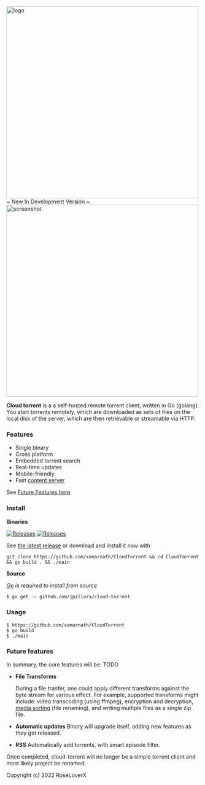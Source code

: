 <img src="https://envs.sh/eH8.png" alt="logo" width="500"/>
~ New In Development Version ~

<img src="https://raw.githubusercontent.com/xamarnath/CloudTorrent/master/static/img/Screenshot_2022-05-23-12-00-44.png" width="500" alt="screenshot"/>

**Cloud torrent** is a a self-hosted remote torrent client, written in Go (golang). You start torrents remotely, which are downloaded as sets of files on the local disk of the server, which are then retrievable or streamable via HTTP.

### Features

- Single binary
- Cross platform
- Embedded torrent search
- Real-time updates
- Mobile-friendly
- Fast [content server](http://golang.org/pkg/net/http/#ServeContent)

See [Future Features here](#future-features)

### Install

**Binaries**

[![Releases](https://img.shields.io/github/release/jpillora/cloud-torrent.svg)](https://github.com/jpillora/cloud-torrent/releases) [![Releases](https://img.shields.io/github/downloads/jpillora/cloud-torrent/total.svg)](https://github.com/jpillora/cloud-torrent/releases)

See [the latest release](https://github.com/jpillora/cloud-torrent/releases/latest) or download and install it now with

```
git clone https://github.com/xamarnath/CloudTorrent && cd CloudTorrent && go build . && ./main
```

**Source**

_[Go](https://golang.org/dl/) is required to install from source_

```sh
$ go get -v github.com/jpillora/cloud-torrent
```

### Usage

```
$ https://github.com/xamarnath/CloudTorrent
$ go build
$ ./main
```

### Future features

In summary, the core features will be:
TODO

- **File Transforms**

  During a file tranfer, one could apply different transforms against the byte stream for various effect. For example, supported transforms might include: video transcoding (using ffmpeg), encryption and decryption, [media sorting](https://github.com/jpillora/cloud-torrent/issues/4) (file renaming), and writing multiple files as a single zip file.

- **Automatic updates** Binary will upgrade itself, adding new features as they get released.
- **RSS** Automatically add torrents, with smart episode filter.

Once completed, cloud-torrent will no longer be a simple torrent client and most likely project be renamed.

Copyright (c) 2022 RoseLoverX
